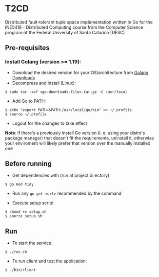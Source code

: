 # T2CD

Distributed fault-tolerant tuple space implementation written in Go for the INE5418 - Distributed Computing course from the Computer Science program of the Federal University of Santa Catarina (UFSC)

## Pre-requisites

### Install Golang (version >= 1.19):
- Download the desired version for your OS/architecture from [Golang Downloads](https://golang.org/dl/)
- Decompress and install (Linux):

```
$ sudo tar -xvf <go-downloads-file>.tar.gz -C /usr/local
```

- Add Go to PATH:

```
$ echo "export PATH=$PATH:/usr/local/go/bin" >> ~/.profile
$ source ~/.profile 
```

- Logout for the changes to take effect

**Note**: if there's a previously install Go version (i. e. using your distro's package manager) that doesn't fit the requirements, uninstall it, otherwise your enviroment will likely prefer that version over the manually installed one

## Before running 

- Get dependencies with (run at project directory):
```
$ go mod tidy
```
- Run any `go get <url>` recommended by the command

- Execute setup script
```
$ chmod +x setup.sh
$ source setup.sh
``` 

## Run
- To start the service:
```
$ ./run.sh
```

- To run client and test the application:
```
$ ./bin/client
```
